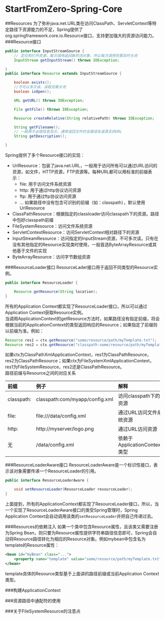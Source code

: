 # StartFromZero-Spring-Core
##Resources
为了弥补java.net.URL类在访问ClassPath、ServletContext等特定路径下资源能力的不足，Spring提供了org.springframework.core.io.Resource接口，支持更加强大的资源访问能力。  
###Resource接口
```java
public interface InputStreamSource {
	// 定位和打开资源，每次调用返回新的流对象，所以每次调用完需及时关闭
    InputStream getInputStream() throws IOException;

}
public interface Resource extends InputStreamSource {

    boolean exists();
	//不可以多次读，读取完需关闭
    boolean isOpen();

    URL getURL() throws IOException;

    File getFile() throws IOException;

    Resource createRelative(String relativePath) throws IOException;

    String getFilename();
	// 一般用于出错信息显示，通常返回文件的全路径名或真实的URL
    String getDescription();

}

```

Spring提供了多个Resource接口的实现：  
- UrlResource：包装了java.net.URL，一般用于访问所有可以通过URL访问的资源，如文件，HTTP资源，FTP资源等。每种URL都可以用标准的前缀表示：  
	- file: 用于访问文件系统资源
	- http:	用于通过http协议访问资源
	- ftp: 用于通过ftp协议访问资源
	- ...
如果路径中没有包含可识别的前缀（如：classpath），默认使用UrlResource
- ClassPathResource：根据指定的classloader访问classpath下的资源。路径中包好classpath前缀
- FileSystemResource：访问文件系统资源
- ServletContextResource：访问ServletContext相对路径下的资源
- InputStreamResource：访问指定的InputStream资源，不可多次读。只有在没有其他指定的Resource实现类时使用，一般首选ByteArrayResource或其他基于文件的实现
- ByteArrayResource：访问字节数组资源

###ResourceLoader接口
ResourceLader接口用于返回不同类型的Resource实例。  
```java
public interface ResourceLoader {

    Resource getResource(String location);
}
```
所有的Application Context都实现了ResourceLoader接口，所以可以通过Application Context获取Resource实例。  
当调用ApplicationContext的getResource方法时，如果路径没有指定前缀，将会根据当前的ApplicationContext的类型返回响应的Resource；如果指定了前缀则以前缀为准。例如：  
```java
Resource res1 = ctx.getResource("some/resource/path/myTemplate.txt");
Resource res2 = ctx.getResource("classpath:some/resource/path/myTemplate.txt");
```
如果ctx为ClassPathXmlApplicationContext，res1为ClassPathResource，res2为ClassPathResource；如果ctx为FileSystemXmlApplicationContext，res1为FileSystemResource，res2还是ClassPathResource。  
路径前缀与Resource之间的对应关系  

|前缀|例子|解释|
|:-|:-|:-|
|classpath:|classpath:com/myapp/config.xml|访问classpath下的资源|
|file:|file:///data/config.xml|通过URL访问文件系统资源|
|http:|http://myserver/logo.png|通过URL访问资源|
|无|/data/config.xml|依赖于ApplicationContext类型|

###ResourceLoaderAware接口
ResourceLoaderAware是一个标识性接口，表示该对象需要传递一个ResourceLoader的引用。  
```java
public interface ResourceLoaderAware {

    void setResourceLoader(ResourceLoader resourceLoader);
}
```
上面提到，所有的ApplicationContext都实现了ResourceLoader接口，所以，当一个实现了ResourceLoaderAware接口的类受Spring管理时，Spring Application Context会自动调用该类的`setResourceLoader`并把自己传递过去。  

###Resources的依赖注入
如果一个类中包含Resource属性，且该类又需要注册为Spring Bean，则只要为Resource属性提供字符串路径信息即可，Spring会自动将Resource路径转化为相应的Resource对象。例如mybean中包含名为template的Resource属性：  
```xml
<bean id="myBean" class="...">
    <property name="template" value="some/resource/path/myTemplate.txt"/>
</bean>
```
template具体的Resource类型基于上面讲的路径前缀或当前Application Context类型。  

###构建ApplicationContext

###资源路径中通配符的使用

###关于FileSystemResource的注意点